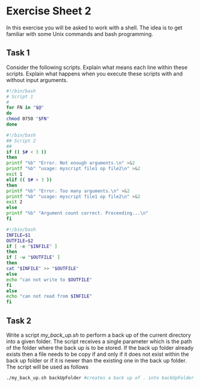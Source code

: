 # Exercise Sheet 2

In this exercise you will be asked to work with a shell. The idea is to get familiar with some Unix commands and bash programming.

## Task 1

Consider the following scripts. Explain what means each line within these scripts. Explain what happens when you execute these scripts with and without input arguments. 

```bash
#!/bin/bash
# Script 1
#
for FN in "$@"
do
chmod 0750 "$FN"
done
```

```bash
#!/bin/bash 
## Script 2
##
if (( $# < 3 ))
then
printf "%b" "Error. Not enough arguments.\n" >&2
printf "%b" "usage: myscript file1 op file2\n" >&2
exit 1
elif (( $# > 3 ))
then 
printf "%b" "Error. Too many arguments.\n" >&2
printf "%b" "usage: myscript file1 op file2\n" >&2
exit 2
else
printf "%b" "Argument count correct. Proceeding...\n" 
fi
```

```bash
#!/bin/bash
INFILE=$1
OUTFILE=$2
if [ -e "$INFILE" ]
then
if [ -w "$OUTFILE" ]
then
cat "$INFILE" >> "$OUTFILE"
else
echo "can not write to $OUTFILE"
fi
else
echo "can not read from $INFILE"
fi

```

## Task 2
Write a script *my_back_up.sh* to perform a back up of the current directory into a given folder. The script receives a single parameter which is the path of the folder where the back up is to be stored. If the back up folder already exists then a file needs to be copy if and only if it does not exist within the back up folder or if it is newer than the existing one in the back up folder. The script will be used as follows

```bash
./my_back_up.sh backUpFolder #creates a back up of . into backUpFolder
```
